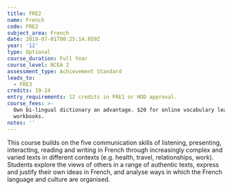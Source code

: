 ```yaml
---
title: FRE2
name: French
code: FRE2
subject_area: French
date: 2019-07-01T00:25:14.859Z
year: '12'
type: Optional
course_duration: Full Year
course_level: NCEA 2
assessment_type: Achievement Standard
leads_to:
  - FRE3
credits: 19-24
entry_requirements: 12 credits in FRE1 or HOD approval.
course_fees: >-
  Own bi-lingual dictionary an advantage. $20 for online vocabulary learning and
  workbooks.
notes: ''
---
```

This course builds on the five communication skills of listening, presenting, interacting, reading and writing in French through increasingly complex and varied texts in different contexts (e.g. health, travel, relationships, work). Students explore the views of others in a range of authentic texts, express and justify their own ideas in French, and analyse ways in which the French language and culture are organised.
